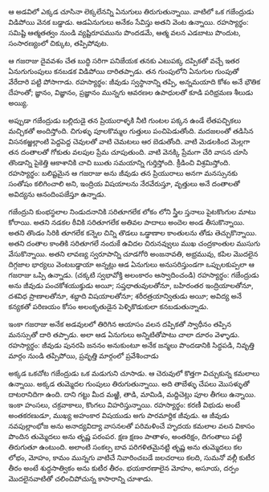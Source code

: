 ﻿ఆ అడవిలో ఎక్కడ చూసినా లెక్కలేనన్ని ఏనుగులు తిరుగుతున్నాయి. వాటిలో ఒక గజేంద్రుడు విడిపోయి వెనక బడ్డాడు. ఆడఏనుగులు అనేకం సేవిస్తు అతని వెంట ఉన్నాయి.
రహస్యార్థం: సమిష్టి ఆత్మతత్వం నుండి వ్యష్టిరూపమును పొందడమే, ఆత్మ వలన ఎడబాటు పొందుట, సంసారణ్యంలో చిక్కుట, తప్పిపోవుట.

ఆ గజరాజు దైవవశం చేత బుద్ధి సరిగా పనిజేయక తనకు ఎటుపక్క దప్పికతో వచ్చే ఇతర ఏనుగుగుంపులు కనబడక విడిపోయి దారితప్పాడు. తన గుంపులోని ఏనుగుల గుంపుతో వేరేదారి పట్టి పోసాగాడు.
రహస్యార్థం: జీవుడు స్వస్థానాన్ని తప్పి, అన్నమయాది కోశం అనే భౌతిక దేహంతో; జ్ఞానం, విజ్ఞానం, ప్రజ్ఞానం మున్నగు ఆవరణల ఉపాధులతో కూడి పరిభ్రమణ శీలుడు అయ్యి.

అప్పుడా గజేంద్రుడు బల్లిదుడై తన ప్రియురాళ్ళకి నీటి గుంటల పక్కన ఉండే లేతపచ్చికలు మచ్చికతో అందిస్తోంది. చిగుళ్ళు పూలకొమ్మల గుత్తులు పంచిపెడుతోంది. మదజలంతో తడిసిన విసనకఱ్ఱల్లాంటి పెద్దపెద్ద చెవులతో వాటి చెమటలు ఆర బెడుతోంది. వాటి మెడలకింద మెల్లగా తన దంతాలతో గోకుతు వలపుల ప్రేమ చూపుతుంది. వాటి వెనక్కి ప్రేమగా చేరి వాసన చూసి తొండాన్ని పైకెత్తి ఆకాశానికి చాచి ఋతు సమయాన్ని గుర్తిస్తోంది. క్రీడించి విశ్రమిస్తోంది.
రహస్యార్థం: బలిష్టమైన ఆ గజరాజు అను జీవుడు తన ప్రియురాలు అనగా మనస్సునకు సంతోషం కలిగించాలి అని, ఇంద్రియ విషయాలను నేరవేరుస్తూ, వృత్తులు అనే దంతాలతో అవిద్యను ఆనందింపజేస్తూ ఉన్నాడు.

గజేంద్రుని కుంభస్థలాల నిండుదనానికి సరితూగలేక లోకం లోని స్త్రీల స్తనాలు పైటకొంగుల మాటు కోరాయి. అతని నడకల ఠీవికి సరితూగలేక అతివల పాదాలు అందెల అండ తీసుకొన్నాయి. అతని తొండం సిరికి తూగలేక కన్నెల చిన్ని తొడలు ఒడ్ఢాణాల కాంతులను తోడు తెచ్చుకొన్నాయి. అతని దంతాల కాంతికి సరితూగలే నందుకే ఉవిదల చిరునవ్వులు ముఖ చంద్రకాంతుల ముసుగు వేసుకొన్నాయి. అతని లావణ్య స్వరూపాన్ని చూడగోరి అంజనావతి, అభ్రమువు, కపిల మొదలైన దిగ్గజాల భార్యలు వెంటబడ్డాయా అన్నట్లు ఆడ ఏనుగులు అనుసరిస్తుండగా ఒప్పులకుప్పలా ఆ గజరాజు ఒప్పి ఉన్నాడు. (చక్కటి స్వభావోక్తి అలంకారం ఆస్వాదించండి)
రహస్యార్థం: గజేంద్రుడు అను జీవుడు పంచకోశయుక్తుడు అయీ; సప్తధాతువులతోనూ, బహిరంతర ఇంద్రియాలతోనూ, దశవిధ ప్రాణాలతోనూ, శబ్దాది విషయాలతోనూ; శరీరత్రయాన్వితుడు అయీ; అవిద్య అనే కన్యకతో పరిణయం కోసం అలంకృతుడైన పెళ్ళికొడుకులా కనబడుతున్నాడు.

ఇంకా గజరాజు అనేక అడవులలో తిరిగిన ఆయాసం వలన దప్పికతో స్వాధీనం తప్పిన మనస్సుతో దారి తప్పాడు. అలా ఆడ ఏనుగులు అన్నిటితోపాటు చాలా దూరం వెళ్ళాడు.
రహస్యార్థం: జీవుడు పునరపి జననం అనుకుంటూ అనేక జన్మలు పొందడానికి సిద్ధపడి, నివృత్తి మార్గం నుండి తప్పిపోయి, ప్రవృత్తి మార్గంలో ప్రవేశించాడు

అక్కడ ఒకచోట గజేంద్రుడు ఒక మడుగుని చూసాడు. ఆ చెరువులో కొత్తగా విచ్చుకున్న కమలాలు ఉన్నాయి. అక్కడ తుమ్మెదల గుంపులు తిరుగుతున్నాయి. అది తాబేళ్ళు చేపలు మొసళ్ళుతో దాటరానిదిగా ఉంది. దాని గట్టు మీద మఱ్ఱి, తాడి, మామిడి, మద్దిచెట్లు పూల తీగలు ఉన్నాయి. ఇంకా హంసలు, చక్రవాకాలు, కొంగలు విహరిస్తున్నాయి.
రహస్యార్థం: కరణీ విభుడు అంటే అంతకరణుడూ, ముఖ్య అహంకార విషయుడు అగు పారమార్దిక జీవుడు. ఆ జీవుడు నవపుల్లాంభోజ అను అనాద్యవిద్యా వాసనలతో పరిమళించే హృదయ కమలాల వలన వికాసం పొందిన తుమ్మెదలు అను తృష్ణ పరంపర. క్షణ క్షణం పాతాళం, అంతరిక్షం, దిగంతాలు పట్టి తిరుగుతూ ఉంటుంది. అలాంటి సంకల్ప బావ పరిగళితమైనట్టి తృష్ణ అను తుమ్మెదలు కల లోభం, మోహం, కామం మున్నగు వాటిచే నివారించబడే జలచరాలు కలది, సుమనో వల్లీ కుటీర తీరం అంటే శుద్ధసాత్వికం అను కుటీర తీరం. భయకారణాలైన మోహం, అసూయ, దర్పం మొదలైనవాటితో చలించిపోచున్న కాసారాన్ని చూశాడు.


